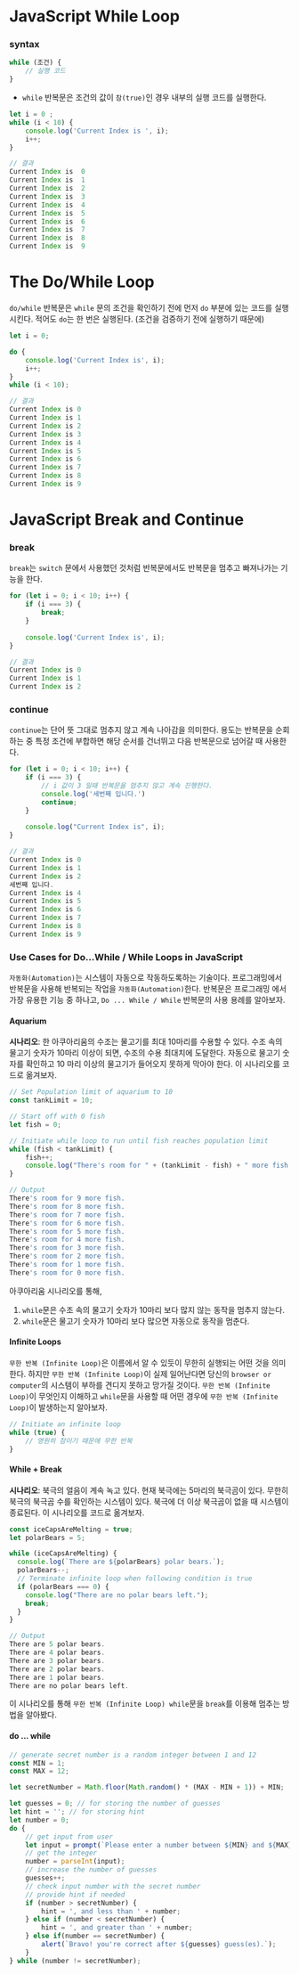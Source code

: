 # JavaScript While Loop

### syntax

```javascript
while (조건) {
    // 실행 코드
}
```

- `while` 반복문은 조건의 값이 `참(true)`인 경우 내부의 실행 코드를 실행한다.

``` javascript
let i = 0 ;
while (i < 10) {
    console.log('Current Index is ', i);
    i++;
}

// 결과
Current Index is  0
Current Index is  1
Current Index is  2
Current Index is  3
Current Index is  4
Current Index is  5
Current Index is  6
Current Index is  7
Current Index is  8
Current Index is  9
```



# The Do/While Loop

`do/while` 반복문은 `while` 문의 조건을 확인하기 전에 먼저 `do` 부분에 있는 코드를 실행시킨다. 적어도 `do`는 한 번은 실행된다. (조건을 검증하기 전에 실행하기 때문에)

```javascript
let i = 0;

do {
    console.log('Current Index is', i);
    i++;
}
while (i < 10);

// 결과
Current Index is 0
Current Index is 1
Current Index is 2
Current Index is 3
Current Index is 4
Current Index is 5
Current Index is 6
Current Index is 7
Current Index is 8
Current Index is 9
```



# JavaScript Break and Continue

### break

`break`는 `switch` 문에서 사용했던 것처럼 반복문에서도 반복문을 멈추고 빠져나가는 기능을 한다.

```javascript
for (let i = 0; i < 10; i++) {
    if (i === 3) {
        break;
    }
    
    console.log('Current Index is', i);
}

// 결과
Current Index is 0
Current Index is 1
Current Index is 2
```

 

### continue

`continue`는 단어 뜻 그대로 멈추지 않고 계속 나아감을 의미한다. 용도는 반복문을 순회하는 중 특정 조건에 부합하면 해당 순서를 건너뛰고 다음 반복문으로 넘어갈 때 사용한다.

```javascript
for (let i = 0; i < 10; i++) {
    if (i === 3) {
        // i 값이 3 일때 반복문을 멈추지 않고 계속 진행한다.
        console.log('세번째 입니다.')
        continue;
    }
    
    console.log("Current Index is", i);
}

// 결과
Current Index is 0
Current Index is 1
Current Index is 2
세번째 입니다.
Current Index is 4
Current Index is 5
Current Index is 6
Current Index is 7
Current Index is 8
Current Index is 9  
```



### Use Cases for Do...While / While Loops in JavaScript

`자동화(Automation)`는 시스템이 자동으로 작동하도록하는 기술이다. 프로그래밍에서 반복문을 사용해 반복되는 작업을 `자동화(Automation)`한다. 반복문은 프로그래밍 에서 가장 유용한 기능 중 하나고, `Do ... While / While` 반복문의 사용 용례를 알아보자.



#### Aquarium

**시나리오**: 한 아쿠아리움의 수조는 물고기를 최대 10마리를 수용할 수 있다. 수조 속의 물고기 숫자가 10마리 이상이 되면, 수조의 수용 최대치에 도달한다. 자동으로 물고기 숫자를 확인하고 10 마리 이상의 물고기가 들어오지 못하게 막아야 한다. 이 시나리오를 코드로 옮겨보자.

```javascript
// Set Population limit of aquarium to 10
const tankLimit = 10;

// Start off with 0 fish
let fish = 0;

// Initiate while loop to run until fish reaches population limit
while (fish < tankLimit) {
    fish++;
    console.log("There's room for " + (tankLimit - fish) + " more fish.");
}

// Output
There's room for 9 more fish.
There's room for 8 more fish.
There's room for 7 more fish.
There's room for 6 more fish.
There's room for 5 more fish.
There's room for 4 more fish.
There's room for 3 more fish.
There's room for 2 more fish.
There's room for 1 more fish.
There's room for 0 more fish.
```

아쿠아리움 시나리오를 통해,

1. `while`문은 수조 속의 물고기 숫자가 10마리 보다 많지 않는 동작을 멈추지 않는다.
2. `while`문은 물고기 숫자가 10마리 보다 많으면 자동으로 동작을 멈춘다.

#### Infinite Loops

`무한 반복 (Infinite Loop)`은 이름에서 알 수 있듯이 무한히 실행되는 어떤 것을 의미한다. 하지만 `무한 반복 (Infinite Loop)`이 실제 일어난다면 당신의 `browser or computer`의 시스템이 부하를 견디지 못하고 망가질 것이다. `무한 반복 (Infinite Loop)`이 무엇인지 이해하고 `while`문을 사용할 때 어떤 경우에 `무한 반복 (Infinite Loop)`이 발생하는지 알아보자.

```javascript
// Initiate an infinite loop
while (true) {
    // 영원히 참이기 때문에 무한 반복
}
```



#### While + Break 

**시나리오**: 북극의 얼음이 계속 녹고 있다. 현재 북극에는 5마리의 북극곰이 있다. 무한히 북극의 북극곰 수를 확인하는 시스템이 있다. 북극에 더 이상 북극곰이 없을 때 시스템이 종료된다. 이 시나리오를 코드로 옮겨보자.

```javascript
const iceCapsAreMelting = true;
let polarBears = 5;

while (iceCapsAreMelting) {
  console.log(`There are ${polarBears} polar bears.`);
  polarBears--;
  // Terminate infinite loop when following condition is true
  if (polarBears === 0) {
    console.log("There are no polar bears left.");
    break;
  }
}

// Output
There are 5 polar bears.
There are 4 polar bears.
There are 3 polar bears.
There are 2 polar bears.
There are 1 polar bears.
There are no polar bears left.
```

이 시나리오를 통해 `무한 반복 (Infinite Loop) while`문을 `break`를 이용해 멈추는 방법을 알아봤다.

#### do ... while

```javascript
// generate secret number is a random integer between 1 and 12
const MIN = 1;
const MAX = 12;

let secretNumber = Math.floor(Math.random() * (MAX - MIN + 1)) + MIN;

let guesses = 0; // for storing the number of guesses
let hint = ''; // for storing hint
let number = 0;
do {
    // get input from user
    let input = prompt(`Please enter a number between ${MIN} and ${MAX}` + hint);
    // get the integer
    number = parseInt(input);
    // increase the number of guesses
    guesses++;
    // check input number with the secret number
    // provide hint if needed
    if (number > secretNumber) {
        hint = ', and less than ' + number;
    } else if (number < secretNumber) {
        hint = ', and greater than ' + number;
    } else if(number == secretNumber) {
        alert(`Bravo! you're correct after ${guesses} guess(es).`);
    }
} while (number != secretNumber);
```























